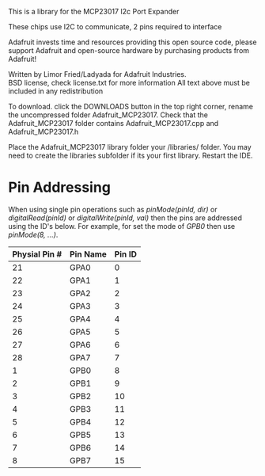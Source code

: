 This is a library for the MCP23017 I2c Port Expander
 
These chips use I2C to communicate, 2 pins required to interface

Adafruit invests time and resources providing this open source code, 
please support Adafruit and open-source hardware by purchasing 
products from Adafruit!

Written by Limor Fried/Ladyada  for Adafruit Industries.  
BSD license, check license.txt for more information
All text above must be included in any redistribution

To download. click the DOWNLOADS button in the top right corner, rename the uncompressed folder Adafruit_MCP23017. Check that the Adafruit_MCP23017 folder contains Adafruit_MCP23017.cpp and Adafruit_MCP23017.h

Place the Adafruit_MCP23017 library folder your <arduinosketchfolder>/libraries/ folder. You may need to create the libraries subfolder if its your first library. Restart the IDE.

Pin Addressing
==============

When using single pin operations such as _pinMode(pinId, dir)_ or _digitalRead(pinId)_  or _digitalWrite(pinId, val)_ then the pins are addressed using the ID's below. For example, for set the mode of _GPB0_ then use _pinMode(8, ...)_.

Physial Pin #| Pin Name | Pin ID
----|------|------------------------------
21 | GPA0 | 0
22 | GPA1 | 1
23 | GPA2 | 2
24 | GPA3 | 3
25 | GPA4 | 4
26 | GPA5 | 5
27 | GPA6 | 6
28 | GPA7 | 7
1 | GPB0 |  8
2 | GPB1 |  9
3 | GPB2 | 10
4 | GPB3 | 11
5 | GPB4 | 12
6 | GPB5 | 13
7 | GPB6 | 14
8 | GPB7 | 15
